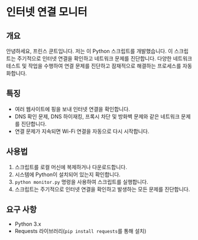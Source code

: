 # 인터넷 연결 모니터


## 개요

안녕하세요, 프린스 쿤트입니다. 저는 이 Python 스크립트를 개발했습니다. 이 스크립트는 주기적으로 인터넷 연결을 확인하고 네트워크 문제를 진단합니다. 다양한 네트워크 테스트 및 작업을 수행하여 연결 문제를 진단하고 잠재적으로 해결하는 프로세스를 자동화합니다.

## 특징

- 여러 웹사이트에 핑을 보내 인터넷 연결을 확인합니다.
- DNS 확인 문제, DNS 하이재킹, 프록시 차단 및 방화벽 문제와 같은 네트워크 문제를 진단합니다.
- 연결 문제가 지속되면 Wi-Fi 연결을 자동으로 다시 시작합니다.

## 사용법

1. 스크립트를 로컬 머신에 복제하거나 다운로드합니다.
2. 시스템에 Python이 설치되어 있는지 확인합니다.
3. `python monitor.py` 명령을 사용하여 스크립트를 실행합니다.
4. 스크립트는 주기적으로 인터넷 연결을 확인하고 발생하는 모든 문제를 진단합니다.

## 요구 사항

- Python 3.x
- Requests 라이브러리(`pip install requests`를 통해 설치)
